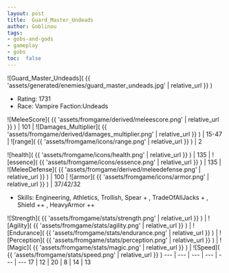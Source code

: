 ```yaml
---
layout: post
title:  Guard_Master_Undeads
author: Goblinou
tags:
- gobs-and-gods
- gameplay
- gobs
toc:  false
---
```


![Guard_Master_Undeads]( {{ 'assets/generated/enemies/guard_master_undeads.jpg' | relative_url }} )
- Rating: 1731
- Race: Vampire  Faction:Undeads

![MeleeScore]( {{ 'assets/fromgame/derived/meleescore.png' | relative_url }} ) | 101 | ![Damages_Multiplier]( {{ 'assets/fromgame/derived/damages_multiplier.png' | relative_url }} ) | 15-47 | ![range]( {{ 'assets/fromgame/icons/range.png' | relative_url }} ) | 2


![health]( {{ 'assets/fromgame/icons/health.png' | relative_url }} ) | 135 | ![essence]( {{ 'assets/fromgame/icons/essence.png' | relative_url }} ) | 135 | ![MeleeDefense]( {{ 'assets/fromgame/derived/meleedefense.png' | relative_url }} ) | 100 | ![armor]( {{ 'assets/fromgame/icons/armor.png' | relative_url }} ) | 37/42/32

* Skills: Engineering, Athletics, Trollish, Spear + , TradeOfAllJacks + , Shield ++ , HeavyArmor ++ 

![Strength]( {{ 'assets/fromgame/stats/strength.png' | relative_url }} ) | ![Agility]( {{ 'assets/fromgame/stats/agility.png' | relative_url }} ) | ![Endurance]( {{ 'assets/fromgame/stats/endurance.png' | relative_url }} ) | ![Perception]( {{ 'assets/fromgame/stats/perception.png' | relative_url }} ) | ![Magic]( {{ 'assets/fromgame/stats/magic.png' | relative_url }} ) | ![Speed]( {{ 'assets/fromgame/stats/speed.png' | relative_url }} )
--- | --- | --- | --- | --- | ---
17 | 12 | 20 | 8 | 14 | 13
